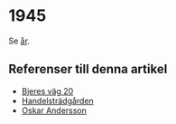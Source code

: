 # 1945

Se [år](år).

## Referenser till denna artikel

* [Bjeres väg 20](Bjeres%20väg%2020)
* [Handelsträdgården](Handelsträdgården)
* [Oskar Andersson](Oskar%20Andersson)
